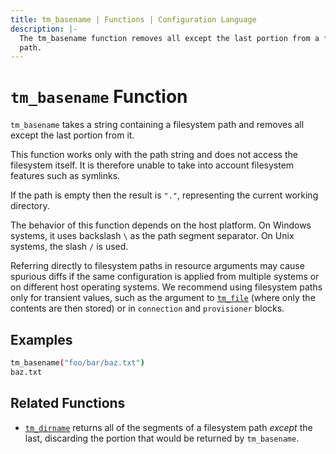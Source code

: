 ```yaml
---
title: tm_basename | Functions | Configuration Language
description: |-
  The tm_basename function removes all except the last portion from a filesystem
  path.
---
```


# `tm_basename` Function

`tm_basename` takes a string containing a filesystem path and removes all except
the last portion from it.

This function works only with the path string and does not access the
filesystem itself. It is therefore unable to take into account filesystem
features such as symlinks.

If the path is empty then the result is `"."`, representing the current
working directory.

The behavior of this function depends on the host platform. On Windows systems,
it uses backslash `\` as the path segment separator. On Unix systems, the slash
`/` is used.

Referring directly to filesystem paths in resource arguments may cause
spurious diffs if the same configuration is applied from multiple systems or on
different host operating systems. We recommend using filesystem paths only
for transient values, such as the argument to [`tm_file`](./tm_file.md) (where
only the contents are then stored) or in `connection` and `provisioner` blocks.

## Examples

```sh
tm_basename("foo/bar/baz.txt")
baz.txt
```

## Related Functions

* [`tm_dirname`](./tm_dirname.md) returns all of the segments of a filesystem path
  _except_ the last, discarding the portion that would be returned by `tm_basename`.

